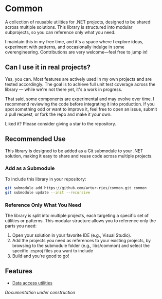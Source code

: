 # Common

A collection of reusable utilities for .NET projects, designed to be shared across multiple solutions. This library is
structured into modular subprojects, so you can reference only what you need.

I maintain this in my free time, and it's a space where I explore ideas, experiment with patterns, and occasionally
indulge in some overengineering. Contributions are very welcome—feel free to jump in!

## Can I use it in real projects?

Yes, you can. Most features are actively used in my own projects and are tested accordingly. The goal is to achieve full
unit test coverage across the library — while we're not there yet, it's a work in progress.

That said, some components are experimental and may evolve over time. I recommend reviewing the code before integrating
it into production. If you spot something odd or want to improve it, feel free to open an issue, submit a pull request,
or fork the repo and make it your own.

Liked it? Please consider giving a star to the repository.

## Recommended Use

This library is designed to be added as a Git submodule to your .NET solution, making it easy to share and reuse code across multiple projects.

### Add as a Submodule

To include this library in your repository:

```bash
git submodule add https://github.com/artur-rios/common.git common
git submodule update --init --recursive
```

### Reference Only What You Need

The library is split into multiple projects, each targeting a specific set of utilities or patterns. This modular structure allows you to reference only the parts you need:

1. Open your solution in your favorite IDE (e.g., Visual Studio).
2. Add the projects you need as references to your existing projects, by browsing to the submodule folder (e.g., libs/common) and select the specific .csproj files you want to include
3. Build and you're good to go!

## Features

- [Data access utilities](docs/data.md)

*Documentation under construction*
